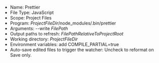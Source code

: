 - Name: Prettier 
- File Type: JavaScript
- Scope: Project Files
- Program: $ProjectFileDir$/node_modules/.bin/prettier
- Arguments: --write $FilePath$
- Output paths to refresh: $FilePathRelativeToProjectRoot$
- Working directory: $ProjectFileDir$
- Environment variables: add COMPILE_PARTIAL=true 
- Auto-save edited files to trigger the watcher: Uncheck to reformat on Save only.
